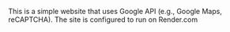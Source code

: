 This is a simple website that uses Google API (e.g., Google Maps, reCAPTCHA). The site is configured to run on Render.com
